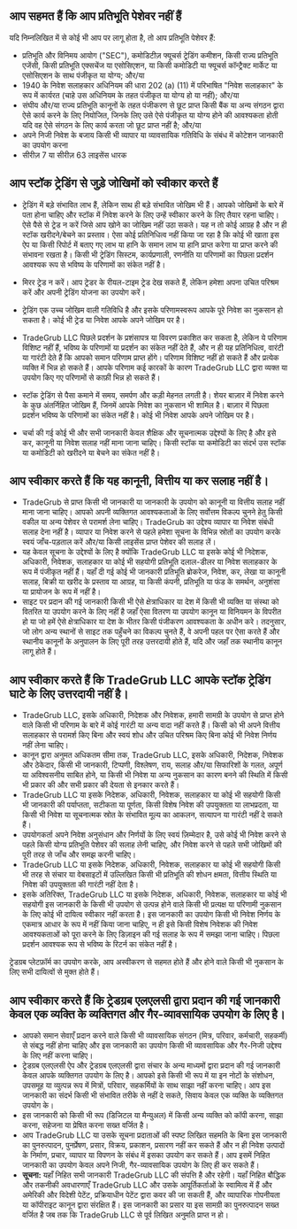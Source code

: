 ## आप सहमत हैं कि आप प्रतिभूति पेशेवर नहीं हैं

यदि निम्नलिखित में से कोई भी आप पर लागू होता है, तो आप प्रतिभूति पेशेवर हैं:
- प्रतिभूति और विनिमय आयोग ("SEC"), कमोडिटीज़ फ्यूचर्स ट्रेडिंग कमीशन, किसी राज्य प्रतिभूति एजेंसी, किसी प्रतिभूति एक्सचेंज या एसोसिएशन, या किसी कमोडिटी या फ्यूचर्स कॉन्ट्रैक्ट मार्केट या एसोसिएशन के साथ पंजीकृत या योग्य; और/या
- 1940 के निवेश सलाहकार अधिनियम की धारा 202 (a) (11) में परिभाषित "निवेश सलाहकार" के रूप में कार्यरत (चाहे उस अधिनियम के तहत पंजीकृत या योग्य हो या नहीं); और/या
- संघीय और/या राज्य प्रतिभूति कानूनों के तहत पंजीकरण से छूट प्राप्त किसी बैंक या अन्य संगठन द्वारा ऐसे कार्य करने के लिए नियोजित, जिनके लिए उसे ऐसे पंजीकृत या योग्य होने की आवश्यकता होती यदि वह ऐसे संगठन के लिए कार्य करता जो छूट प्राप्त नहीं है; और/या
- अपने निजी निवेश के बजाय किसी भी व्यापार या व्यावसायिक गतिविधि के संबंध में कोटेशन जानकारी का उपयोग करना
- सीरीज़ 7 या सीरीज़ 63 लाइसेंस धारक

## आप स्टॉक ट्रेडिंग से जुड़े जोखिमों को स्वीकार करते हैं

- ट्रेडिंग में बड़े संभावित लाभ हैं, लेकिन साथ ही बड़े संभावित जोखिम भी हैं। आपको जोखिमों के बारे में पता होना चाहिए और स्टॉक में निवेश करने के लिए उन्हें स्वीकार करने के लिए तैयार रहना चाहिए। ऐसे पैसे से ट्रेड न करें जिसे आप खोने का जोखिम नहीं उठा सकते। यह न तो कोई आग्रह है और न ही स्टॉक खरीदने/बेचने का प्रस्ताव। ऐसा कोई प्रतिनिधित्व नहीं किया जा रहा है कि कोई भी खाता इस ऐप या किसी रिपोर्ट में बताए गए लाभ या हानि के समान लाभ या हानि प्राप्त करेगा या प्राप्त करने की संभावना रखता है। किसी भी ट्रेडिंग सिस्टम, कार्यप्रणाली, रणनीति या परिणामों का पिछला प्रदर्शन आवश्यक रूप से भविष्य के परिणामों का संकेत नहीं है।
- मिरर ट्रेड न करें। आप ट्रेडर के रीयल-टाइम ट्रेड देख सकते हैं, लेकिन हमेशा अपना उचित परिश्रम करें और अपनी ट्रेडिंग योजना का उपयोग करें।
- ट्रेडिंग एक उच्च जोखिम वाली गतिविधि है और इसके परिणामस्वरूप आपके पूरे निवेश का नुकसान हो सकता है। कोई भी ट्रेड या निवेश आपके अपने जोखिम पर है।
- TradeGrub LLC पिछले प्रदर्शन के प्रशंसापत्र या विवरण प्रकाशित कर सकता है, लेकिन ये परिणाम विशिष्ट नहीं हैं, भविष्य के परिणामों या प्रदर्शन का संकेत नहीं देते हैं, और न ही यह प्रतिनिधित्व, वारंटी या गारंटी देते हैं कि आपको समान परिणाम प्राप्त होंगे। परिणाम विशिष्ट नहीं हो सकते हैं और प्रत्येक व्यक्ति में भिन्न हो सकते हैं। आपके परिणाम कई कारकों के कारण TradeGrub LLC द्वारा व्यक्त या उपयोग किए गए परिणामों से काफ़ी भिन्न हो सकते हैं।
- स्टॉक ट्रेडिंग से पैसा कमाने में समय, समर्पण और कड़ी मेहनत लगती है। शेयर बाज़ार में निवेश करने के कुछ अंतर्निहित जोखिम हैं, जिनमें आपके निवेश का नुकसान भी शामिल है। बाज़ार में पिछला प्रदर्शन भविष्य के परिणामों का संकेत नहीं है। कोई भी निवेश आपके अपने जोखिम पर है।

- चर्चा की गई कोई भी और सभी जानकारी केवल शैक्षिक और सूचनात्मक उद्देश्यों के लिए है और इसे कर, कानूनी या निवेश सलाह नहीं माना जाना चाहिए। किसी स्टॉक या कमोडिटी का संदर्भ उस स्टॉक या कमोडिटी को खरीदने या बेचने का संकेत नहीं है।

## आप स्वीकार करते हैं कि यह कानूनी, वित्तीय या कर सलाह नहीं है।

- TradeGrub से प्राप्त किसी भी जानकारी या जानकारी के उपयोग को कानूनी या वित्तीय सलाह नहीं माना जाना चाहिए। आपको अपनी व्यक्तिगत आवश्यकताओं के लिए सर्वोत्तम विकल्प चुनने हेतु किसी वकील या अन्य पेशेवर से परामर्श लेना चाहिए।
TradeGrub का उद्देश्य व्यापार या निवेश संबंधी सलाह देना नहीं है। व्यापार या निवेश करने से पहले हमेशा सूचना के विभिन्न स्रोतों का उपयोग करके स्वयं जाँच-पड़ताल करें और/या किसी लाइसेंस प्राप्त पेशेवर की सलाह लें।
- यह केवल सूचना के उद्देश्यों के लिए है क्योंकि TradeGrub LLC या इसके कोई भी निदेशक, अधिकारी, निवेशक, सलाहकार या कोई भी सहयोगी प्रतिभूति दलाल-डीलर या निवेश सलाहकार के रूप में पंजीकृत नहीं हैं। यहाँ दी गई कोई भी जानकारी प्रतिभूति ब्रोकरेज, निवेश, कर, लेखा या कानूनी सलाह, बिक्री या खरीद के प्रस्ताव या आग्रह, या किसी कंपनी, प्रतिभूति या फंड के समर्थन, अनुशंसा या प्रायोजन के रूप में नहीं है।
- साइट पर प्रदान की गई जानकारी किसी भी ऐसे क्षेत्राधिकार या देश में किसी भी व्यक्ति या संस्था को वितरित या उपयोग करने के लिए नहीं है जहाँ ऐसा वितरण या उपयोग कानून या विनियमन के विपरीत हो या जो हमें ऐसे क्षेत्राधिकार या देश के भीतर किसी पंजीकरण आवश्यकता के अधीन करे। तदनुसार, जो लोग अन्य स्थानों से साइट तक पहुँचने का विकल्प चुनते हैं, वे अपनी पहल पर ऐसा करते हैं और स्थानीय कानूनों के अनुपालन के लिए पूरी तरह उत्तरदायी होते हैं, यदि और जहाँ तक स्थानीय कानून लागू होते हैं।

## आप स्वीकार करते हैं कि TradeGrub LLC आपके स्टॉक ट्रेडिंग घाटे के लिए उत्तरदायी नहीं है।

- TradeGrub LLC, इसके अधिकारी, निदेशक और निवेशक, हमारी सामग्री के उपयोग से प्राप्त होने वाले किसी भी परिणाम के बारे में कोई गारंटी या अन्य वादा नहीं करते हैं। किसी को भी अपने वित्तीय सलाहकार से परामर्श किए बिना और स्वयं शोध और उचित परिश्रम किए बिना कोई भी निवेश निर्णय नहीं लेना चाहिए।
- कानून द्वारा अनुमत अधिकतम सीमा तक, TradeGrub LLC, इसके अधिकारी, निदेशक, निवेशक और ठेकेदार, किसी भी जानकारी, टिप्पणी, विश्लेषण, राय, सलाह और/या सिफारिशों के गलत, अपूर्ण या अविश्वसनीय साबित होने, या किसी भी निवेश या अन्य नुकसान का कारण बनने की स्थिति में किसी भी प्रकार की और सभी प्रकार की देयता से इनकार करते हैं।
- TradeGrub LLC या इसके निदेशक, अधिकारी, निवेशक, सलाहकार या कोई भी सहयोगी किसी भी जानकारी की पर्याप्तता, सटीकता या पूर्णता, किसी विशेष निवेश की उपयुक्तता या लाभप्रदता, या किसी भी निवेश या सूचनात्मक स्रोत के संभावित मूल्य का आकलन, सत्यापन या गारंटी नहीं दे सकते हैं।
- उपयोगकर्ता अपने निवेश अनुसंधान और निर्णयों के लिए स्वयं ज़िम्मेदार है, उसे कोई भी निवेश करने से पहले किसी योग्य प्रतिभूति पेशेवर की सलाह लेनी चाहिए, और निवेश करने से पहले सभी जोखिमों की पूरी तरह से जाँच और समझ करनी चाहिए।
- TradeGrub LLC या इसके निदेशक, अधिकारी, निवेशक, सलाहकार या कोई भी सहयोगी किसी भी तरह से संचार या वेबसाइटों में उल्लिखित किसी भी प्रतिभूति की शोधन क्षमता, वित्तीय स्थिति या निवेश की उपयुक्तता की गारंटी नहीं देता है।
- इसके अतिरिक्त, TradeGrub LLC या इसके निदेशक, अधिकारी, निवेशक, सलाहकार या कोई भी सहयोगी इस जानकारी के किसी भी उपयोग से उत्पन्न होने वाले किसी भी प्रत्यक्ष या परिणामी नुकसान के लिए कोई भी दायित्व स्वीकार नहीं करता है। इस जानकारी का उपयोग किसी भी निवेश निर्णय के एकमात्र आधार के रूप में नहीं किया जाना चाहिए, न ही इसे किसी विशेष निवेशक की निवेश आवश्यकताओं को पूरा करने के लिए डिज़ाइन की गई सलाह के रूप में समझा जाना चाहिए। पिछला प्रदर्शन आवश्यक रूप से भविष्य के रिटर्न का संकेत नहीं है।

ट्रेडग्रब प्लेटफ़ॉर्म का उपयोग करके, आप अस्वीकरण से सहमत होते हैं और होने वाले किसी भी नुकसान के लिए सभी दायित्वों से मुक्त होते हैं।

## आप स्वीकार करते हैं कि ट्रेडग्रब एलएलसी द्वारा प्रदान की गई जानकारी केवल एक व्यक्ति के व्यक्तिगत और गैर-व्यावसायिक उपयोग के लिए है।

- आपको समान सेवाएँ प्रदान करने वाले किसी भी व्यावसायिक संगठन (मित्र, परिवार, कर्मचारी, सहकर्मी) से संबद्ध नहीं होना चाहिए और इस जानकारी का उपयोग किसी भी व्यावसायिक और गैर-निजी उद्देश्य के लिए नहीं करना चाहिए।
- ट्रेडग्रब एलएलसी ऐप और ट्रेडग्रब एलएलसी द्वारा संचार के अन्य माध्यमों द्वारा प्रदान की गई जानकारी केवल आपके व्यक्तिगत उपयोग के लिए है। आपको इसे किसी भी रूप में या इन नोटों के संशोधन, उपसमूह या व्युत्पन्न रूप में मित्रों, परिवार, सहकर्मियों के साथ साझा नहीं करना चाहिए। आप इस जानकारी का संदर्भ किसी भी संभावित तरीके से नहीं दे सकते, सिवाय केवल एक व्यक्ति के व्यक्तिगत उपयोग के।
- इस जानकारी को किसी भी रूप (डिजिटल या मैन्युअल) में किसी अन्य व्यक्ति को कॉपी करना, साझा करना, सहेजना या प्रेषित करना सख्त वर्जित है।
- आप TradeGrub LLC या उसके सूचना प्रदाताओं की स्पष्ट लिखित सहमति के बिना इस जानकारी का पुनरुत्पादन, पुनर्प्रेषण, प्रसार, विक्रय, प्रकाशन, प्रसारण नहीं कर सकते हैं और न ही निवेश उत्पादों के निर्माण, प्रचार, व्यापार या विपणन के संबंध में इसका उपयोग कर सकते हैं। आप इसमें निहित जानकारी का उपयोग केवल अपने निजी, गैर-व्यावसायिक उपयोग के लिए ही कर सकते हैं।
- **सूचना:** यहाँ निहित सभी जानकारी TradeGrub LLC की संपत्ति है और रहेगी। यहाँ निहित बौद्धिक और तकनीकी अवधारणाएँ TradeGrub LLC और उसके आपूर्तिकर्ताओं के स्वामित्व में हैं और अमेरिकी और विदेशी पेटेंट, प्रक्रियाधीन पेटेंट द्वारा कवर की जा सकती हैं, और व्यापारिक गोपनीयता या कॉपीराइट कानून द्वारा संरक्षित हैं। इस जानकारी का प्रसार या इस सामग्री का पुनरुत्पादन सख्त वर्जित है जब तक कि TradeGrub LLC से पूर्व लिखित अनुमति प्राप्त न हो।